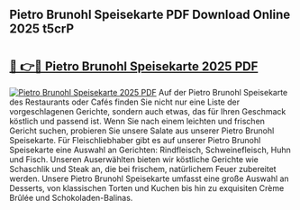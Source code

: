 ## Pietro Brunohl Speisekarte PDF Download Online 2025 t5crP

# <h2><a href="http://gce9ac.nevu.top/?p=Pietro+Brunohl+Speisekarte">🔗 👉🔴 Pietro Brunohl Speisekarte 2025 PDF</a></h2>

[![Pietro Brunohl Speisekarte 2025 PDF](https://i.imgur.com/dBaPXMq.png)](http://gce9ac.nevu.top/?p=Pietro+Brunohl+Speisekarte)
Auf der Pietro Brunohl Speisekarte des Restaurants oder Cafés finden Sie nicht nur eine Liste der vorgeschlagenen Gerichte, sondern auch etwas, das für Ihren Geschmack köstlich und passend ist. Wenn Sie nach einem leichten und frischen Gericht suchen, probieren Sie unsere Salate aus unserer Pietro Brunohl Speisekarte. Für Fleischliebhaber gibt es auf unserer Pietro Brunohl Speisekarte eine Auswahl an Gerichten: Rindfleisch, Schweinefleisch, Huhn und Fisch. Unseren Auserwählten bieten wir köstliche Gerichte wie Schaschlik und Steak an, die bei frischem, natürlichem Feuer zubereitet werden. Unsere Pietro Brunohl Speisekarte umfasst eine große Auswahl an Desserts, von klassischen Torten und Kuchen bis hin zu exquisiten Crème Brûlée und Schokoladen-Balinas.
